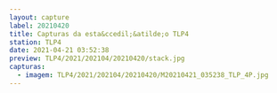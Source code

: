 ```yaml
---
layout: capture
label: 20210420
title: Capturas da esta&ccedil;&atilde;o TLP4
station: TLP4
date: 2021-04-21 03:52:38
preview: TLP4/2021/202104/20210420/stack.jpg
capturas:
  - imagem: TLP4/2021/202104/20210420/M20210421_035238_TLP_4P.jpg
---
```

